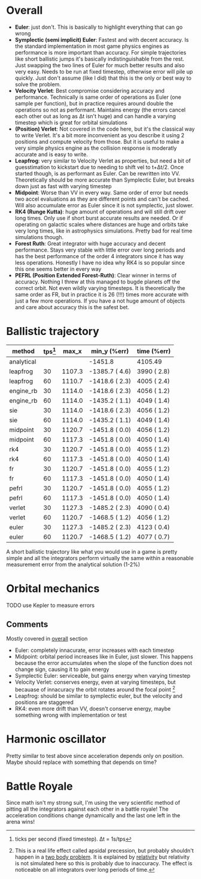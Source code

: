 # Overall
- **Euler**: just don't. This is basically to highlight everything that can go wrong
- **Symplectic (semi implicit) Euler**: Fastest and with decent accuracy. Is the standard implementation in most game physics engines as performance is more important than accuracy. For simple trajectories like short ballistic jumps it's basically indistinguishable from the rest. Just swapping the two lines of Euler for much better results and also very easy. Needs to be run at fixed timestep, otherwise error will pile up quickly. Just don't assume (like I did) that this is the only or best way to solve the problem.
- **Velocity Verlet**: Best compromise considering accuracy and performance. Technically is same order of operations as Euler (one sample per function), but in practice requires around double the operations so not as performant. Maintains energy (the errors cancel each other out as long as Δt isn't huge) and can handle a varying timestep which is great for orbital simulations
- **(Position) Verlet**: Not covered in the code here, but it's the classical way to write Verlet. It's a bit more inconvenient as you describe it using 2 positions and compute velocity from those. But it is useful to make a very simple physics engine as the collision response is moderatly accurate and is easy to write.
- **Leapfrog**: very similar to Velocity Verlet as properties, but need a bit of guesstimation to kickstart due to needing to shift vel to t+Δt/2. Once started though, is as performant as Euler. Can be rewritten into VV. Theoretically should be more accurate than Symplectic Euler, but breaks down just as fast with varying timestep
- **Midpoint**: Worse than VV in every way. Same order of error but needs two accel evaluations as they are different points and can't be cached. Will also accumulate error as Euler since it is not symplectic, just slower.
- **RK4 (Runge Kutta)**: huge amount of operations and will still drift over long times. Only use if short burst accurate results are needed. Or if operating on galactic scales where distances are huge and orbits take very long times, like in astrophysics simulations. Pretty bad for real time simulations though.
- **Forest Ruth**: Great integrator with huge accuracy and decent performance. Stays very stable with little error over long periods and has the best performance of the order 4 integrators since it has way less operations. Honestly I have no idea why RK4 is so popular since this one seems better in every way
- **PEFRL (Position Extended Forest-Ruth)**: Clear winner in terms of accuracy. Nothing I threw at this managed to bugde planets off the correct orbit. Not even wildly varying timesteps. It is theoretically the same order as FR, but in practice it is 26 (!!!) times more accurate with just a few more operations. If you have a not huge amount of objects and care about accuracy this is the safest bet.

# Ballistic trajectory
| method                | tps[^1] | max_x  | min_y (%err)   | time (%err)  |
|-----------------------|-----|--------|----------------|--------------|
|            analytical |     |        | -1451.8        | 4105.49      |
|              leapfrog |  30 | 1107.3 | -1385.7 ( 4.6) |  3990 ( 2.8) |
|              leapfrog |  60 | 1110.7 | -1418.6 ( 2.3) |  4005 ( 2.4) |
|             engine_rb |  30 | 1114.0 | -1418.6 ( 2.3) |  4056 ( 1.2) |
|             engine_rb |  60 | 1114.0 | -1435.2 ( 1.1) |  4049 ( 1.4) |
|                   sie |  30 | 1114.0 | -1418.6 ( 2.3) |  4056 ( 1.2) |
|                   sie |  60 | 1114.0 | -1435.2 ( 1.1) |  4049 ( 1.4) |
|              midpoint |  30 | 1120.7 | -1451.8 ( 0.0) |  4056 ( 1.2) |
|              midpoint |  60 | 1117.3 | -1451.8 ( 0.0) |  4050 ( 1.4) |
|                   rk4 |  30 | 1120.7 | -1451.8 ( 0.0) |  4055 ( 1.2) |
|                   rk4 |  60 | 1117.3 | -1451.8 ( 0.0) |  4050 ( 1.4) |
|                    fr |  30 | 1120.7 | -1451.8 ( 0.0) |  4055 ( 1.2) |
|                    fr |  60 | 1117.3 | -1451.8 ( 0.0) |  4050 ( 1.4) |
|                 pefrl |  30 | 1120.7 | -1451.8 ( 0.0) |  4055 ( 1.2) |
|                 pefrl |  60 | 1117.3 | -1451.8 ( 0.0) |  4050 ( 1.4) |
|                verlet |  30 | 1127.3 | -1485.2 ( 2.3) |  4090 ( 0.4) |
|                verlet |  60 | 1120.7 | -1468.5 ( 1.2) |  4056 ( 1.2) |
|                 euler |  30 | 1127.3 | -1485.2 ( 2.3) |  4123 ( 0.4) |
|                 euler |  60 | 1120.7 | -1468.5 ( 1.2) |  4077 ( 0.7) |

A short ballistic trajectory like what you would use in a game is pretty simple and all the integrators perform virtually the same within a reasonable measurement error from the analytical solution (1-2%)

# Orbital mechanics
TODO use Kepler to measure errors

## Comments
Mostly covered in [overall](#overall) section
- Euler: completely innacurate, error increases with each timestep
- Midpoint: orbital period increases like in Euler, just slower. This happens because the error accumulates when the slope of the function does not change sign, causing it to gain energy
- Symplectic Euler: serviceable, but gains energy when varying timestep
- Velocity Verlet: conserves energy, even at varying timesteps, but becauase of innacuracy the orbit rotates around the focal point [^2]
- Leapfrog: should be similar to symplectic euler, but the velocity and positions are staggered
- RK4: even more drift than VV, doesn't conserve energy, maybe something wrong with implementation or test

# Harmonic oscillator
Pretty similar to test above since acceleration depends only on position. Maybe should replace with something that depends on time?

# Battle Royale
Since math isn't my strong suit, I'm using the very scientific method of pitting all the integrators against each other in a battle royale! The acceleration conditions change dynamically and the last one left in the arena wins!

[^1]: ticks per second (fixed timestep). Δt = 1s/tps

[^2]: This is a real life effect called apsidal precession, but probably shouldn't happen in a [two body problem](https://en.wikipedia.org/wiki/Two-body_problem_in_general_relativity#Apsidal_precession). It is explained by [relativity](https://en.wikipedia.org/wiki/Apsidal_precession#General_relativity) but relativity is not simulated here so this is probably due to inaccuracy. The effect is noticeable on all integrators over long periods of time.